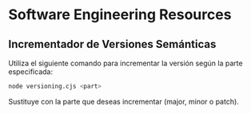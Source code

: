 # Software Engineering Resources


## Incrementador de Versiones Semánticas

Utiliza el siguiente comando para incrementar la versión según la parte especificada:

```bash
node versioning.cjs <part>
```

Sustituye <part> con la parte que deseas incrementar (major, minor o patch).
